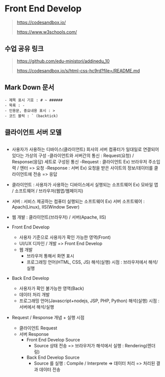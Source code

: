 # Front End Develop

> https://codesandbox.io/
>
> https://www.w3schools.com/

## 수업 공유 링크

> https://github.com/edu-ministori/addinedu_10
>
> https://codesandbox.io/s/html-css-hc9rd?file=/README.md

## Mark Down 문서

```
- 제목 표시 기호 : # ~ ######
- 목록 : -
- 인용문, 중요내용 표시 : >
- 코드 블럭 : ` (backtick)
```

## 클라이언트 서버 모델

<img src=""></img>

- 사용자가 사용하는 디바이스(클라이언트) 회사의 서버 컴퓨터가 일대일로 연결되어 있다는 가상의 구성 -클라이언트와 서버간의 통신 : Request(요청) / Response(응답) 세트로 구성된 통신
  -Request : 클라이언트
  Ex) 브라우저 주소입력 / 엔터 => 요청
  -Response : 서버
  Ex) 요청을 받은 사이트의 정보/데이터를 클라이언트에 전송 => 응답

- 클라이언트 : 사용자가 사용하는 디바이스에서 실행되는 소프트웨어
  Ex) 모바일 앱 / 소프트웨어 / 브라우저(웹앱/웹페이지)
- 서버 : 서비스 제공하는 컴퓨터 실행되는 소프트웨어
  Ex) 서버 소프트웨어 : Apach(Linux), IIS(Window Sever)

- 웹 개발 : 클라이언트(브라우저) / 서버(Apache, IIS)

- Front End Develop

  - 사용자 기준으로 사용자가 확인 가능한 영역(Front)
  - UI/UX 디자인 / 개발 => Front End Develop
  - 웹 개발
    - 브라우저 통해서 화면 표시
    - 프로그래밍 언어(HTML, CSS, JS) 해석(실행) 시점 : 브라우저에서 해석/실행

- Back End Develop

  - 사용자가 확인 불가능한 영역(Back)
  - 데이터 처리 개발
  - 프로그래밍 언어(Javascript+nodejs, JSP, PHP, Python) 해석(실행) 시점 : 서버에서 해석/실행

- Request / Response 개념 + 실행 시점
  - 클라이언트 Request
  - 서버 Response
    - Front End Develop Source
      - Source 상태 전송 => 브라우저가 해석에서 실행 : Rendering(렌더링)
    - Back End Develop Source
      - Source 를 실행 : Compile / Interprete => 데이터 처리 => 처리된 결과 데이터 전송
